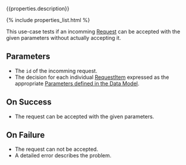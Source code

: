{{properties.description}}

{% include properties_list.html %}

This use-case tests if an incomming [Request](/integrate/data-model-overview#request)
can be accepted with the given parameters without actually accepting it.

## Parameters

- The `id` of the incomming request.
- The decision for each individual [RequestItem](/integrate/data-model-overview#request)
expressed as the appropriate [Parameters defined in the Data Model](/integrate/requests-and-requestitems).

## On Success 

- The request can be accepted with the given parameters.

## On Failure

- The request can not be accepted.
- A detailed error describes the problem.
